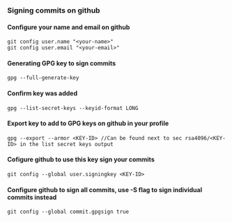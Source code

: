 ### Signing commits on github

#### Configure your name and email on github
```
git config user.name "<your-name>"
git config user.email "<your-email>"
```

#### Generating GPG key to sign commits

```
gpg --full-generate-key
```

#### Confirm key was added
```
gpg --list-secret-keys --keyid-format LONG
```

#### Export key to add to GPG keys on github in your profile

```
gpg --export --armor <KEY-ID> //Can be found next to sec rsa4096/<KEY-ID> in the list secret keys output
```

#### Cofigure github to use this key sign your commits

```
git config --global user.signingkey <KEY-ID>
```

#### Configure github to sign all commits, use -S flag to sign individual commits instead

```
git config --global commit.gpgsign true
```
